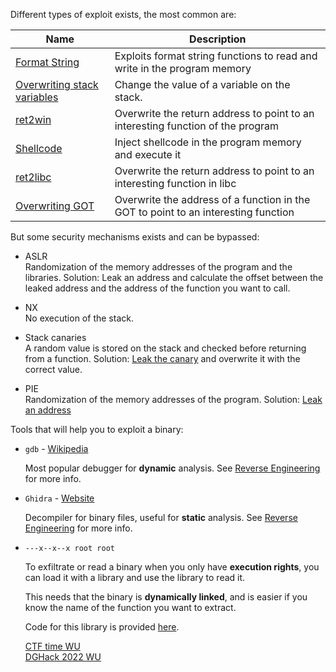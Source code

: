 Different types of exploit exists, the most common are:

| Name | Description |
| ---- | ----------- |
| [Format String](../Tools/ELF/6-format_string_vulns/) | Exploits format string functions to read and write in the program memory |
| [Overwriting stack variables](../Tools/ELF/1-overwriting_stack_variables/) | Change the value of a variable on the stack. |
| [ret2win](../Tools/ELF/3-ret2win_with_params/) | Overwrite the return address to point to an interesting function of the program |
| [Shellcode](../Tools/ELF/4-injecting_custom_shellcode/) | Inject shellcode in the program memory and execute it |
| [ret2libc](../Tools/ELF/5-return_to_libc/) | Overwrite the return address to point to an interesting function in libc |
| [Overwriting GOT](../Tools/ELF/8-overwriting_got/) | Overwrite the address of a function in the GOT to point to an interesting function |

But some security mechanisms exists and can be bypassed:

- ASLR<br>
    Randomization of the memory addresses of the program and the libraries.
    Solution: Leak an address and calculate the offset between the leaked address and the address of the function you want to call.

- NX<br>
    No execution of the stack.

- Stack canaries<br>
    A random value is stored on the stack and checked before returning from a function.
    Solution: [Leak the canary](../Tools/ELF/9-bypassing_canaries/) and overwrite it with the correct value.

- PIE<br>
    Randomization of the memory addresses of the program.
    Solution: [Leak an address](../Tools/ELF/7-leak_pie_ret2libc/)

Tools that will help you to exploit a binary:

* `gdb` - [Wikipedia](https://en.wikipedia.org/wiki/GNU_Debugger)

    Most popular debugger for **dynamic** analysis.
    See [Reverse Engineering](../Reverse%20Engineering/README.md) for more info.

* `Ghidra` - [Website](https://ghidra-sre.org/)

	Decompiler for binary files, useful for **static** analysis.
	See [Reverse Engineering](../Reverse%20Engineering/README.md) for more info.

* `---x--x--x root root`

    To exfiltrate or read a binary when you only have **execution rights**, you can load it with a library and use the library to read it.

    This needs that the binary is **dynamically linked**, and is easier if you know the name of the function you want to extract.

    Code for this library is provided [here](./Tools/exec_only_dumper).

    [CTF time WU](https://ctftime.org/writeup/7670)<br>
    [DGHack 2022 WU](https://remyoudompheng.github.io/ctf/dghack2022/wanna_more_features.html)